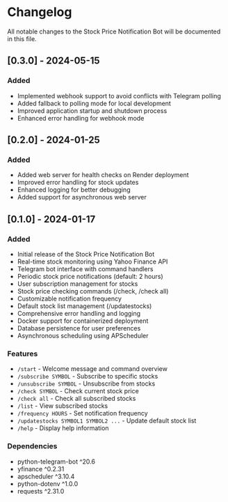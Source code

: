 # Changelog

All notable changes to the Stock Price Notification Bot will be documented in this file.

## [0.3.0] - 2024-05-15

### Added

- Implemented webhook support to avoid conflicts with Telegram polling
- Added fallback to polling mode for local development
- Improved application startup and shutdown process
- Enhanced error handling for webhook mode

## [0.2.0] - 2024-01-25

### Added

- Added web server for health checks on Render deployment
- Improved error handling for stock updates
- Enhanced logging for better debugging
- Added support for asynchronous web server

## [0.1.0] - 2024-01-17

### Added

- Initial release of the Stock Price Notification Bot
- Real-time stock monitoring using Yahoo Finance API
- Telegram bot interface with command handlers
- Periodic stock price notifications (default: 2 hours)
- User subscription management for stocks
- Stock price checking commands (/check, /check all)
- Customizable notification frequency
- Default stock list management (/updatestocks)
- Comprehensive error handling and logging
- Docker support for containerized deployment
- Database persistence for user preferences
- Asynchronous scheduling using APScheduler

### Features

- `/start` - Welcome message and command overview
- `/subscribe SYMBOL` - Subscribe to specific stocks
- `/unsubscribe SYMBOL` - Unsubscribe from stocks
- `/check SYMBOL` - Check current stock price
- `/check all` - Check all subscribed stocks
- `/list` - View subscribed stocks
- `/frequency HOURS` - Set notification frequency
- `/updatestocks SYMBOL1 SYMBOL2 ...` - Update default stock list
- `/help` - Display help information

### Dependencies

- python-telegram-bot ^20.6
- yfinance ^0.2.31
- apscheduler ^3.10.4
- python-dotenv ^1.0.0
- requests ^2.31.0
